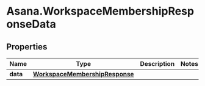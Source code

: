 # Asana.WorkspaceMembershipResponseData

## Properties
Name | Type | Description | Notes
------------ | ------------- | ------------- | -------------
**data** | [**WorkspaceMembershipResponse**](WorkspaceMembershipResponse.md) |  | 

